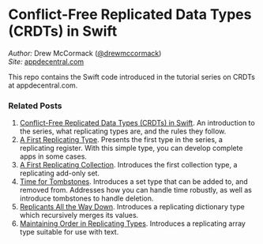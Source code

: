# Conflict-Free Replicated Data Types (CRDTs) in Swift

_Author:_ Drew McCormack ([@drewmccormack](https://twitter.com/drewmccormack))<br>
_Site:_ [appdecentral.com](https://appdecentral.com)

This repo contains the Swift code introduced in the tutorial series on CRDTs at appdecentral.com.

### Related Posts

1. [Conflict-Free Replicated Data Types (CRDTs) in Swift](https://appdecentral.com/2020/07/12/conflict-free-replicated-data-types-crdts-in-swift/). An introduction to the series, what replicating types are, and the rules they follow.
2. [A First Replicating Type](https://appdecentral.com/2020/07/22/a-first-replicating-type/). Presents the first type in the series, a replicating register. With this simple type, you can develop complete apps in some cases.
3. [A First Replicating Collection](https://appdecentral.com/2020/07/22/first-replicating-collection/). Introduces the first collection type, a replicating add-only set.
4. [Time for Tombstones](https://appdecentral.com/2020/08/20/time-for-tombstones/). Introduces a set type that can be added to, and removed from. Addresses how you can handle time robustly, as well as introduce tombstones to handle deletion.
5. [Replicants All the Way Down](https://appdecentral.com/2020/09/06/replicants-all-the-way-down/). Introduces a replicating dictionary type which recursively merges its values.
6. [Maintaining Order in Replicating Types](https://appdecentral.com/2020/10/10/maintaining-order-in-replicating-types/). Introduces a replicating array type suitable for use with text.
